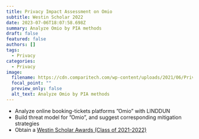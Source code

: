 ```yaml
---
title: Privacy Impact Assessment on Omio
subtitle: Westin Scholar 2022
date: 2023-07-06T18:07:58.698Z
summary: Analyze Omio by PIA methods
draft: false
featured: false
authors: []
tags:
  - Privacy
categories:
  - Privacy
image:
  filename: https://cdn.comparitech.com/wp-content/uploads/2021/06/Privacy-Impact-Assessment.webp
  focal_point: ""
  preview_only: false
  alt_text: Analyze Omio by PIA methods
---
```

* Analyze online booking-tickets platforms ”Omio” with LINDDUN
* Build threat model for ”Omio”, and suggest corresponding mitigation strategies
* Obtain a [Westin Scholar Awards (Class of 2021-2022)](https://iapp.org/resources/article/westin-scholar-awards/)